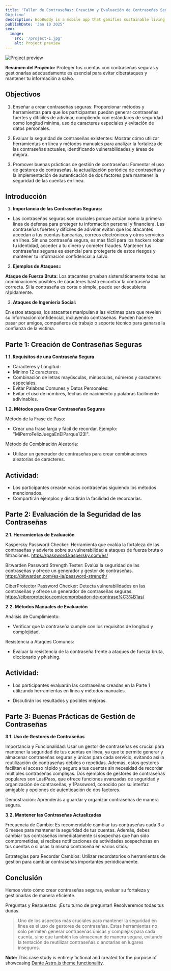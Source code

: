 ```yaml
---
title: 'Taller de Contraseñas: Creación y Evaluación de Contraseñas Seguras
Objetivo'
description: EcoBuddy is a mobile app that gamifies sustainable living. Users can set eco-friendly goals, track their carbon footprint, and earn virtual rewards for adopting environmentally conscious habits.
publishDate: 'Jan 10 2025'
seo:
  image:
    src: '/project-1.jpg'
    alt: Project preview
---
```


![Project preview](/project-1.jpg)

<!-- > **Note:** This case study is entirely fictional and created for the purpose of showcasing [Dante Astro.js theme functionality](https://justgoodui.com/astro-themes/dante/).-->

**Resumen del Proyecto:**
Proteger tus cuentas con contraseñas seguras y gestionarlas adecuadamente es esencial para evitar ciberataques y mantener tu información a salvo.

## Objectivos

1. Enseñar a crear contraseñas seguras:
Proporcionar métodos y herramientas para que los participantes puedan generar contraseñas fuertes y difíciles de adivinar, cumpliendo con estándares de seguridad como longitud mínima, uso de caracteres especiales y evitación de datos personales.

2. Evaluar la seguridad de contraseñas existentes:
Mostrar cómo utilizar herramientas en línea y métodos manuales para analizar la fortaleza de las contraseñas actuales, identificando vulnerabilidades y áreas de mejora.

3. Promover buenas prácticas de gestión de contraseñas:
Fomentar el uso de gestores de contraseñas, la actualización periódica de contraseñas y la implementación de autenticación de dos factores para mantener la seguridad de las cuentas en línea.

## Introducción

1. **Importancia de las Contraseñas Seguras:**

- Las contraseñas seguras son cruciales porque actúan como la primera línea de defensa para proteger tu información personal y financiera. Las contraseñas fuertes y difíciles de adivinar evitan que los atacantes accedan a tus cuentas bancarias, correos electrónicos y otros servicios en línea. Sin una contraseña segura, es más fácil para los hackers robar tu identidad, acceder a tu dinero y cometer fraudes. Mantener tus contraseñas seguras es esencial para protegerte de estos riesgos y mantener tu información confidencial a salvo.

2. **Ejemplos de Ataques::**

 **Ataque de Fuerza Bruta:** 
 Los atacantes prueban sistemáticamente todas las combinaciones posibles de caracteres hasta encontrar la contraseña correcta. Si la contraseña es corta o simple, puede ser descubierta rápidamente.

3. **Ataques de Ingeniería Social:**

En estos ataques, los atacantes manipulan a las víctimas para que revelen su información confidencial, incluyendo contraseñas. Pueden hacerse pasar por amigos, compañeros de trabajo o soporte técnico para ganarse la confianza de la víctima.

## Parte 1: Creación de Contraseñas Seguras

**1.1. Requisitos de una Contraseña Segura**

- Caracteres y Longitud:
- Mínimo 12 caracteres.
- Combinación de letras mayúsculas, minúsculas, números y caracteres especiales.
- Evitar Palabras Comunes y Datos Personales:
- Evitar el uso de nombres, fechas de nacimiento y palabras fácilmente adivinables.

**1.2. Métodos para Crear Contraseñas Seguras**

Método de la Frase de Paso:
- Crear una frase larga y fácil de recordar. Ejemplo: "MiPerroFelizJuegaEnElParque123!".

Método de Combinación Aleatoria:
- Utilizar un generador de contraseñas para crear combinaciones aleatorias de caracteres.

## Actividad:

- Los participantes crearán varias contraseñas siguiendo los métodos mencionados.
- Compartirán ejemplos y discutirán la facilidad de recordarlas.

## Parte 2: Evaluación de la Seguridad de las Contraseñas

**2.1. Herramientas de Evaluación**

Kaspersky Password Checker:
Herramienta que evalúa la fortaleza de las contraseñas y advierte sobre su vulnerabilidad a ataques de fuerza bruta o filtraciones.
https://password.kaspersky.com/es/

Bitwarden Password Strength Tester:
Evalúa la seguridad de las contraseñas y ofrece un generador y gestor de contraseñas.
https://bitwarden.com/es-la/password-strength/

CiberProtector Password Checker:
Detecta vulnerabilidades en las contraseñas y ofrece un generador de contraseñas seguras.
https://ciberprotector.com/comprobador-de-contrase%C3%B1as/

**2.2. Métodos Manuales de Evaluación**

Análisis de Cumplimiento:
- Verificar que la contraseña cumple con los requisitos de longitud y complejidad.

Resistencia a Ataques Comunes:
- Evaluar la resistencia de la contraseña frente a ataques de fuerza bruta, diccionario y phishing.

## Actividad:

- Los participantes evaluarán las contraseñas creadas en la Parte 1 utilizando herramientas en línea y métodos manuales.

- Discutirán los resultados y posibles mejoras.

## Parte 3: Buenas Prácticas de Gestión de Contraseñas

**3.1. Uso de Gestores de Contraseñas**

Importancia y Funcionalidad:
Usar un gestor de contraseñas es crucial para mantener la seguridad de tus cuentas en línea, ya que te permite generar y almacenar contraseñas seguras y únicas para cada servicio, evitando así la reutilización de contraseñas débiles o repetidas. Además, estos gestores facilitan el acceso rápido y seguro a tus cuentas sin necesidad de recordar múltiples contraseñas complejas. Dos ejemplos de gestores de contraseñas populares son LastPass, que ofrece funciones avanzadas de seguridad y organización de contraseñas, y 1Password, conocido por su interfaz amigable y opciones de autenticación de dos factores.

Demostración:
Aprenderás a guardar y organizar contraseñas de manera segura.

**3.2. Mantener las Contraseñas Actualizadas**

Frecuencia de Cambio:
Es recomendable cambiar tus contraseñas cada 3 a 6 meses para mantener la seguridad de tus cuentas. Además, debes cambiar tus contraseñas inmediatamente si sospechas que han sido comprometidas, si recibes notificaciones de actividades sospechosas en tus cuentas o si usas la misma contraseña en varios sitios.

Estrategias para Recordar Cambios:
Utilizar recordatorios o herramientas de gestión para cambiar contraseñas importantes periódicamente.

## Conclusión

Hemos visto cómo crear contraseñas seguras, evaluar su fortaleza y gestionarlas de manera eficiente.

Preguntas y Respuestas:
¡Es tu turno de preguntar! Resolveremos todas tus dudas.

> Uno de los aspectos más cruciales para mantener la seguridad en línea es el uso de gestores de contraseñas. Estas herramientas no solo permiten generar contraseñas únicas y complejas para cada cuenta, sino que también las almacenan de manera segura, evitando la tentación de reutilizar contraseñas o anotarlas en lugares inseguros. 

**Note:** This case study is entirely fictional and created for the purpose of showcasing [Dante Astro.js theme functionality](https://justgoodui.com/astro-themes/dante/).

